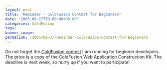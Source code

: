 ```yaml
---
layout: post
title: "Reminder - ColdFusion Contest for Beginners"
date: "2005-09-27T09:09:00+06:00"
categories: ColdFusion 
tags: 
banner_image: 
permalink: /2005/09/27/Reminder-ColdFusion-Contest-for-Beginners
---
```


Do not forget the <a href="http://ray.camdenfamily.com/index.cfm/2005/9/20/Contest-Shall-We-Play-a-Game">ColdFusion contest</a> I am running for beginner developers. The price is a copy of the ColdFusion Web Application Construction Kit. The deadline is next week, so hurry up if you want to participate!